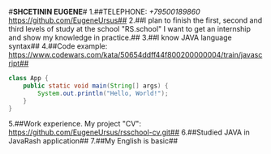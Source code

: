 #**SHCETININ EUGENE**#
1.##TELEPHONE: *+79500189860*
https://github.com/EugeneUrsus##
2.##I plan to finish the first, second and third levels of study at the school "RS.school"
I want to get an internship and show my knowledge in practice.##
3.##I know JAVA language syntax##
4.##Code example: https://www.codewars.com/kata/50654ddff44f800200000004/train/javascript##
```java
class App {
    public static void main(String[] args) {
        System.out.println("Hello, World!");
    }
}
```
5.##Work experience. My project "CV": https://github.com/EugeneUrsus/rsschool-cv.git##
6.##Studied JAVA in JavaRash application##
7.##My English is basic##
